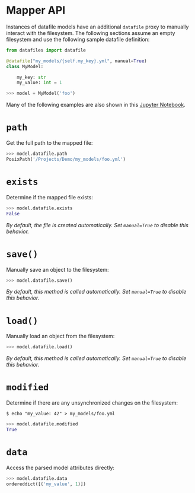 # Mapper API

Instances of datafile models have an additional `datafile` proxy to manually interact with the filesystem. The following sections assume an empty filesystem and use the following sample datafile definition:

```python
from datafiles import datafile

@datafile("my_models/{self.my_key}.yml", manual=True)
class MyModel:

    my_key: str
    my_value: int = 1
```

```python
>>> model = MyModel('foo')
```

Many of the following examples are also shown in this [Jupyter Notebook](https://github.com/jacebrowning/datafiles/blob/main/notebooks/mapper_api.ipynb).

# `path`

Get the full path to the mapped file:

```python
>>> model.datafile.path
PosixPath('/Projects/Demo/my_models/foo.yml')
```

# `exists`

Determine if the mapped file exists:

```python
>>> model.datafile.exists
False
```

_By default, the file is created automatically. Set `manual=True` to disable this behavior._

# `save()`

Manually save an object to the filesystem:

```python
>>> model.datafile.save()
```

_By default, this method is called automatically. Set `manual=True` to disable this behavior._

# `load()`

Manually load an object from the filesystem:

```python
>>> model.datafile.load()
```

_By default, this method is called automatically. Set `manual=True` to disable this behavior._

# `modified`

Determine if there are any unsynchronized changes on the filesystem:

```
$ echo "my_value: 42" > my_models/foo.yml
```

```python
>>> model.datafile.modified
True
```

# `data`

Access the parsed model attributes directly:

```python
>>> model.datafile.data
ordereddict([('my_value', 1)])
```
